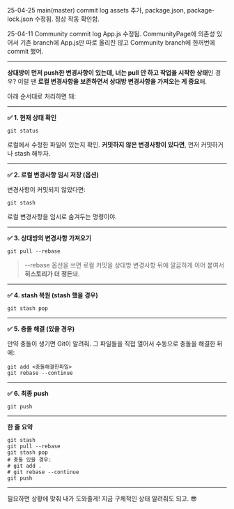 25-04-25 main(master) commit log
assets 추가, package.json, package-lock.json 수정됨. 정상 작동 확인함.

25-04-11 Community commit log
App.js 수정됨. CommunityPage에 의존성 있어서 기존 branch에 App.js만 따로 올리진 않고 Community branch에 한꺼번에 commit 했어.

---

**상대방이 먼저 push한 변경사항이 있는데, 너는 pull 안 하고 작업을 시작한 상태**인 경우? 이럴 땐 **로컬 변경사항을 보존하면서 상대방 변경사항을 가져오는 게 중요**해.

아래 순서대로 처리하면 돼:

---

**✅ 1. 현재 상태 확인**

```
git status
```

로컬에서 수정한 파일이 있는지 확인. **커밋하지 않은 변경사항이 있다면**, 먼저 커밋하거나 stash 해두자.

---

**✅ 2. 로컬 변경사항 임시 저장 (옵션)**

변경사항이 커밋되지 않았다면:

```
git stash
```

로컬 변경사항을 임시로 숨겨두는 명령이야.

---

**✅ 3. 상대방의 변경사항 가져오기**

```
git pull --rebase
```

> --rebase 옵션을 쓰면 로컬 커밋을 상대방 변경사항 뒤에 깔끔하게 이어 붙여서 **히스토리가 더 정돈**돼.

---

**✅ 4. stash 복원 (stash 했을 경우)**

```
git stash pop
```

---

**✅ 5. 충돌 해결 (있을 경우)**

만약 충돌이 생기면 Git이 알려줘. 그 파일들을 직접 열어서 수동으로 충돌을 해결한 뒤에:

```
git add <충돌해결한파일>
git rebase --continue
```

---

**✅ 6. 최종 push**

```
git push
```

---

**한 줄 요약**

```
git stash
git pull --rebase
git stash pop
# 충돌 있을 경우:
# git add .
# git rebase --continue
git push
```

---

필요하면 상황에 맞춰 내가 도와줄게! 지금 구체적인 상태 알려줘도 되고. 😎
